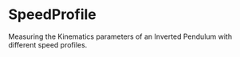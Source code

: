 # SpeedProfile
Measuring the Kinematics parameters of an Inverted Pendulum with different speed profiles. 
